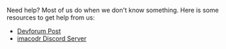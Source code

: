 Need help? Most of us do when we don't know something. Here is some resources to get help from us:

- [Devforum Post](https://devforum.roblox.com/t/fetchu-%E2%80%94-simplify-your-http-requests/1572093)
- [imacodr Discord Server](https://discord.gg/SYtrv9m)

